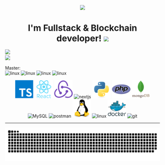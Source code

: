 <center><img src="https://capsule-render.vercel.app/api?type=waving&amp;color=7A92B8&amp;height=100&amp;section=header"></center>

# <center> I'm Fullstack & Blockchain developer! <img src="https://media.giphy.com/media/hvRJCLFzcasrR4ia7z/giphy.gif" width="35"> </center>

<img src="https://user-images.githubusercontent.com/73097560/115834477-dbab4500-a447-11eb-908a-139a6edaec5c.gif"><br>
<a href="https://github.com/Rez4-4/readme-typing-svg"><img src="https://readme-typing-svg.herokuapp.com?lines=Senior+Rust+developer;Competitive+Programmer;ACPC+2022+2024+Finalist;DS%20|%20Algorithms%20|%20OOP%20;Specialist%20on%20Codeforces;Division%202%20on%20Codechef%20(3%20Stars);6%20Kyu%20on%20Atcoder;Always%20learning%20new%20things&center=true&width=500&height=50"></a>

<p> 
    Master: <br />
    <img src="https://s2.coinmarketcap.com/static/img/coins/64x64/1.png" alt="linux" width="60" height="60"/>
    <img src="https://docs.soliditylang.org/en/v0.8.11/_static/logo.svg" alt="linux" width="60" height="60"/>
    <img src="https://www.rust-lang.org/static/images/rust-logo-blk.svg" alt="linux" width="60" height="60"/>
    <img src="https://s2.coinmarketcap.com/static/img/coins/64x64/1.png" alt="linux" width="60" height="60"/>
</p>
<p align="center">   
    <img src="https://raw.githubusercontent.com/devicons/devicon/master/icons/typescript/typescript-original.svg" alt="typescript" width="60" height="60"/>  
    <img src="https://raw.githubusercontent.com/devicons/devicon/master/icons/react/react-original-wordmark.svg" alt="react" width="60" height="60"/>  
    <img src="https://raw.githubusercontent.com/devicons/devicon/master/icons/redux/redux-original.svg" alt="redux" width="60" height="60"/>  
    <img src="https://cdn.worldvectorlogo.com/logos/nextjs-2.svg" alt="nextjs" width="60" height="60"/>     
    <img src="https://raw.githubusercontent.com/devicons/devicon/master/icons/python/python-original.svg" alt="python" width="60" height="60"/>      
    <img src="https://raw.githubusercontent.com/devicons/devicon/master/icons/php/php-original.svg" alt="php" width="60" height="60"/>   
    <img src="https://raw.githubusercontent.com/devicons/devicon/master/icons/mongodb/mongodb-original-wordmark.svg" alt="mongodb" width="60" height="60"/>  
    <img  src="https://profilinator.rishav.dev/skills-assets/mysql-original-wordmark.svg" alt="MySQL" height="60" />   
    <img src="https://www.vectorlogo.zone/logos/getpostman/getpostman-icon.svg" alt="postman" width="60" height="60"/>    
    <img src="https://raw.githubusercontent.com/devicons/devicon/master/icons/linux/linux-original.svg" alt="linux" width="60" height="60"/> 
    <img src="https://docs.nestjs.com/assets/logo-small.svg" alt="linux" width="60" height="60"/> 
    <img src="https://raw.githubusercontent.com/devicons/devicon/master/icons/docker/docker-original-wordmark.svg" alt="docker" width="60" height="60"/>    
    <img src="https://www.vectorlogo.zone/logos/git-scm/git-scm-icon.svg" alt="git" width="60" height="60"/>   
</p>

<!--
<p align="center">
<a class='github-status' href='https://github.com/xfactor-toml'>
    <img height="180px" src='https://github-readme-stats.vercel.app/api?username=Pantom-007&show_icons=true&theme=radical' />
  </a>
<a href="https://github.com/ryo-ma/github-profile-trophy"><img src="https://github-profile-trophy.vercel.app/?username=Pantom-007&theme=dracula&column=4&margin-w=15&margin-h=15" alt="William Potter" /></a>
</p>


**Pantom-007/Pantom-007** is a ✨ _special_ ✨ repository because its `README.md` (this file) appears on your GitHub profile.
-->
<hr>
<!--
<h3 align="center" >Visitor Count</h3>
<a align="center" href="https://profile-counter.glitch.me/{Pantom-007}/count.svg">
  
  ![VisitorCount](https://profile-counter.glitch.me/{Pantom-007}/count.svg)  
  
</a>

#Github Activity📊:

<p align="center">
 <img src="https://github-readme-stats.vercel.app/api/top-langs/?username=Pantom-007&theme=radical&layout=compact&hide=Jupyter%20Notebook"  display=block width=50% height=auto  alt="2" />
</p>
-->

<div align="center"> 
<img src="https://github.com/Platane/snk/raw/output/github-contribution-grid-snake.svg" />
